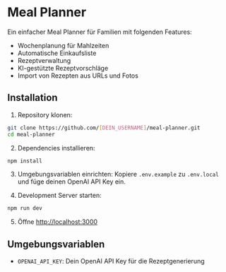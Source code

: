 # Meal Planner

Ein einfacher Meal Planner für Familien mit folgenden Features:
- Wochenplanung für Mahlzeiten
- Automatische Einkaufsliste
- Rezeptverwaltung
- KI-gestützte Rezeptvorschläge
- Import von Rezepten aus URLs und Fotos

## Installation

1. Repository klonen:
```bash
git clone https://github.com/[DEIN_USERNAME]/meal-planner.git
cd meal-planner
```

2. Dependencies installieren:
```bash
npm install
```

3. Umgebungsvariablen einrichten:
Kopiere `.env.example` zu `.env.local` und füge deinen OpenAI API Key ein.

4. Development Server starten:
```bash
npm run dev
```

5. Öffne [http://localhost:3000](http://localhost:3000)

## Umgebungsvariablen

- `OPENAI_API_KEY`: Dein OpenAI API Key für die Rezeptgenerierung
